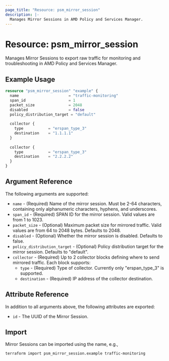 ```yaml
---
page_title: "Resource: psm_mirror_session"
description: |-
  Manages Mirror Sessions in AMD Policy and Services Manager.
---
```


# Resource: psm_mirror_session

Manages Mirror Sessions to export raw traffic for monitoring and troubleshooting in AMD Policy and Services Manager.

## Example Usage

```terraform
resource "psm_mirror_session" "example" {
  name                      = "traffic-monitoring"
  span_id                   = 1
  packet_size               = 2048
  disabled                  = false
  policy_distribution_target = "default"
  
  collector {
    type           = "erspan_type_3"
    destination    = "1.1.1.1"
  }
  
  collector {
    type           = "erspan_type_3"
    destination    = "2.2.2.2"
  }
}
```

## Argument Reference

The following arguments are supported:

* `name` - (Required) Name of the mirror session. Must be 2-64 characters, containing only alphanumeric characters, hyphens, and underscores.
* `span_id` - (Required) SPAN ID for the mirror session. Valid values are from 1 to 1023.
* `packet_size` - (Optional) Maximum packet size for mirrored traffic. Valid values are from 64 to 2048 bytes. Defaults to 2048.
* `disabled` - (Optional) Whether the mirror session is disabled. Defaults to false.
* `policy_distribution_target` - (Optional) Policy distribution target for the mirror session. Defaults to "default".
* `collector` - (Required) Up to 2 collector blocks defining where to send mirrored traffic. Each block supports:
  * `type` - (Required) Type of collector. Currently only "erspan_type_3" is supported.
  * `destination` - (Required) IP address of the collector destination.

## Attribute Reference

In addition to all arguments above, the following attributes are exported:

* `id` - The UUID of the Mirror Session.

## Import

Mirror Sessions can be imported using the name, e.g.,

```text
terraform import psm_mirror_session.example traffic-monitoring
```

